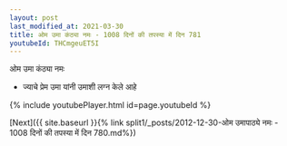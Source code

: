 ```yaml
---
layout: post
last_modified_at: 2021-03-30
title: ओम उमा कंठ्या नमः - 1008 दिनों की तपस्या में दिन 781
youtubeId: THCmgeuET5I
---
```

 
 
 ओम उमा कंठ्या नमः  
 
 -  ज्याचे प्रेम उमा यांनी उमाशी लग्न केले आहे 
 
  
 
  
 
 
 
 
 
 


{% include youtubePlayer.html id=page.youtubeId %}
 
[Next]({{ site.baseurl }}{% link  split1/_posts/2012-12-30-ओम उमापाठ्ये नमः - 1008 दिनों की तपस्या में दिन 780.md%})
 
